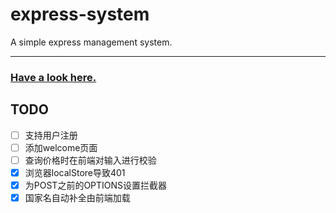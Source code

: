 # express-system

A simple express management system.

------

### [Have a look here.](http://122.51.50.135)

## TODO

- [ ] 支持用户注册
- [ ] 添加welcome页面
- [ ] 查询价格时在前端对输入进行校验
- [x] 浏览器localStore导致401
- [x] 为POST之前的OPTIONS设置拦截器
- [x] 国家名自动补全由前端加载